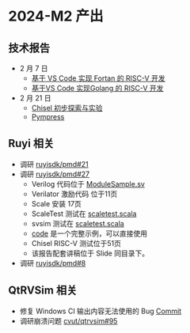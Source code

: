 # 2024-M2 产出

## 技术报告

- 2 月 7 日
  - [基于 VS Code 实现 Fortan 的 RISC-V 开发](../goriscv/fort.md)
  - [基于VS Code 实现Golang 的 RISC-V 开发](../goriscv/README.md)
- 2 月 21 日
  - [Chisel 初步探索与实验](../chiseltest/Chisel%20报告.pdf)
  - [Pympress](../chiseltest/及时行乐.pdf)

## Ruyi 相关

- 调研 [ruyisdk/pmd#21](../goriscv/fort.md)
- 调研 [ruyisdk/pmd#27](../chiseltest/Chisel%20报告.pdf)
  - Verilog 代码位于 [ModuleSample.sv](../chiseltest/code/generated/ModuleSample.sv)
  - Verilator 激励代码 位于11页
  - Scale 安装 17页
  - ScaleTest 测试在 [scaletest.scala](../chiseltest/code/src/test/scala/gcd/scaletest.scala)
  - svsim 测试在 [scaletest.scala](../chiseltest/code/src/test/scala/gcd/chiseltest.scala)
  - [code](../chiseltest/code) 是一个完整示例，可以直接使用
  - Chisel RISC-V 测试位于51页
  - 该报告配套讲稿位于 Slide 同目录下。
- 调研 [ruyisdk/pmd#8](../goriscv/README.md)

## QtRVSim 相关

- 修复 Windows CI 输出内容无法使用的 Bug [Commit](https://github.com/cvut/qtrvsim/commit/0b264fd3c6367fdf5866b0b428f50d647341fa08)
- 调研崩溃问题 [cvut/qtrvsim#95](https://github.com/cvut/qtrvsim/issues/95#issuecomment-1911877134)

